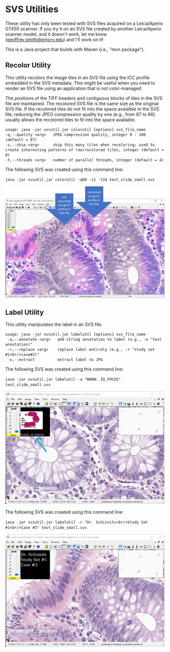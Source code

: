 # SVS Utilities

These utility has only been tested with SVS files acquired on a Leica/Aperio GT450 scanner.
If you try it on an SVS file created by another Leica/Aperio scanner model, and it doesn't work, let me know (geoffrey.smith@emory.edu) and I'll work on it!

This is a Java project that builds with Maven (i.e., "mvn package").

## Recolor Utility

This utility recolors the image tiles in an SVS file using the ICC profile embedded in the SVS metadata.
This might be useful when you need to render an SVS file using an application that is not color-managed.

The positions of the TIFF headers and contiguous blocks of tiles in the SVS file are maintained.
The recolored SVS file is the same size as the original SVS file.
If the recolored tiles do not fit into the space avaialble in the SVS file, reducing the JPEG compression quality by one (e.g., from 87 to 86) usually allows the recolored tiles to fit into the space available.

```
usage: java -jar svsutil.jar colorutil [options] svs_file_name  
-q,--quality <arg>   JPEG compression quality, integer 0 - 100 (default = 87)  
-s,--skip <arg>      skip this many tiles when recoloring; used to create interesting patterns of raw/recolored tiles, integer (default = 0)  
-t,--threads <arg>   number of parallel threads, integer (default = 4)
```

The following SVS was created using this command line:

`java -jar svsutil.jar colorutil -q80 -s1 -t24 test_slide_small.svs`
  
![example of a recolored SVS in ImageScope](recolor_example.png)

## Label Utility

This utility manipulates the label in an SVS file.

```
usage: java -jar svsutil.jar labelutil [options] svs_file_name
 -a,--annotate <arg>   add string annotation to label (e.g., -a "test annotation)"
 -r,--replace <arg>    replace label entirely (e.g., -r "study set #1<br/>case#2)"
 -x,--extract          extract label to JPG
 ```
The following SVS was created using this command line:

`java -jar svsutil.jar labelutil -a "WARN: IQ_FOCUS" test_slide_small.svs`
  
![example of an annotated SVS label in ImageScope](annotate_example.png)

The following SVS was created using this command line:

`java -jar svsutil.jar labelutil -r "Dr. Schiznits<br/>Study Set #1<br/>Case #3" test_slide_small.svs`
  
![example of a replaced SVS label in ImageScope](relabel_example.png)
